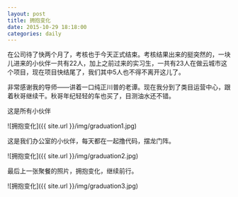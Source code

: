 ```yaml
---
layout: post
title: 拥抱变化
date: 2015-10-29 18:18:00
categories: daily
---
```


在公司待了快两个月了，考核也于今天正式结束。考核结果出来的挺突然的，一块儿进来的小伙伴一共有22人，加上之前过来的实习生，一共有23人在做云城市这个项目，现在项目快结尾了，我们其中5人也不得不离开这儿了。

非常感谢我的导师——讲着一口纯正川普的老谭。现在我分到了类目运营中心，跟着秋哥继续干。秋哥年纪轻轻的车也买了，目测油水还不错。

这是所有小伙伴

![拥抱变化]({{ site.url }}/img/graduation1.jpg)

这是我们办公室的小伙伴，每天都在一起撸代码，摆龙门阵。

![拥抱变化]({{ site.url }}/img/graduation2.jpg)

最后上一张聚餐的照片，拥抱变化，继续前行。

![拥抱变化]({{ site.url }}/img/graduation3.jpg)